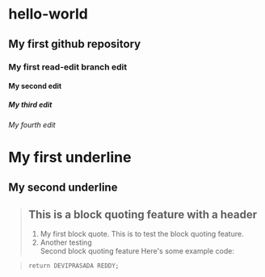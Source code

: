 # hello-world
## My first github repository  
### My first read-edit branch edit  
#### My second edit  
##### My third edit  
###### My fourth edit  
My first underline
==================  
My second underline  
-------------------

>## This is a block quoting feature with a header 
>  1. My first block quote. This is to test the block quoting feature.  
>  2. Another testing  
   Second block quoting feature
>  Here's some example code:
 
>     return DEVIPRASADA REDDY;
